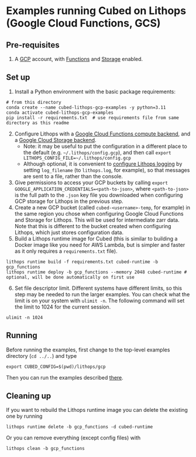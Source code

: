 # Examples running Cubed on Lithops (Google Cloud Functions, GCS)

## Pre-requisites

1. A [GCP](https://cloud.google.com/) account, with [Functions](https://lithops-cloud.github.io/docs/source/compute_config/gcp_functions.html#installation) and [Storage](https://lithops-cloud.github.io/docs/source/storage_config/gcp_storage.html#installation) enabled.

## Set up

1. Install a Python environment with the basic package requirements:

```shell
# from this directory
conda create --name cubed-lithops-gcp-examples -y python=3.11
conda activate cubed-lithops-gcp-examples
pip install -r requirements.txt  # use requirements file from same directory as this readme
```

2. Configure Lithops with a [Google Cloud Functions compute backend](https://lithops-cloud.github.io/docs/source/compute_config/gcp_functions.html#configuration), and a [Google Cloud Storage backend](https://lithops-cloud.github.io/docs/source/storage_config/gcp_storage.html#configuration).
   - Note: it may be useful to put the configuration in a different place to the default (e.g. `~/.lithops/config.gcp`), and then call `export LITHOPS_CONFIG_FILE=~/.lithops/config.gcp`
   - Although optional, it is convenient to [configure Lithops logging](https://lithops-cloud.github.io/docs/source/configuration.html) by setting `log_filename` (to `lithops.log`, for example), so that messages are sent to a file, rather than the console.
3. Give permissions to access your GCP buckets by calling `export GOOGLE_APPLICATION_CREDENTIALS=<path-to-json>`, where `<path-to-json>` is the full path to the `.json` key file you downloaded when configuring GCP storage for Lithops in the previous step.
4. Create a new GCP bucket (called `cubed-<username>-temp`, for example) in the same region you chose when configuring Google Cloud Functions and Storage for Lithops. This will be used for intermediate zarr data. Note that this is different to the bucket created when configuring Lithops, which just stores configuration data.
5. Build a Lithops runtime image for Cubed (this is similar to building a Docker image like you need for AWS Lambda, but is simpler and faster as it only requires a `requirements.txt` file).

```shell
lithops runtime build -f requirements.txt cubed-runtime -b gcp_functions
lithops runtime deploy -b gcp_functions --memory 2048 cubed-runtime # optional, will be done automatically on first use
```

6. Set file descriptor limit. Different systems have different limits, so this step may be needed to run the larger examples. You can check what the limit is on your system with `ulimit -n`. The following command will set the limit to 1024 for the current session.

```shell
ulimit -n 1024
```

## Running

Before running the examples, first change to the top-level examples directory (`cd ../..`) and type

```shell
export CUBED_CONFIG=$(pwd)/lithops/gcp
```

Then you can run the examples described [there](../../README.md).

## Cleaning up

If you want to rebuild the Lithops runtime image you can delete the existing one by running

```shell
lithops runtime delete -b gcp_functions -d cubed-runtime
```

Or you can remove everything (except config files) with

```shell
lithops clean -b gcp_functions
```
